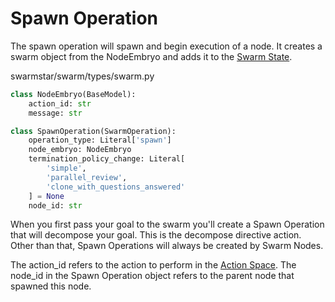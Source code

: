 # Spawn Operation
The spawn operation will spawn and begin execution of a node. It creates a swarm object from the NodeEmbryo and adds it to the [Swarm State](../swarm_state.md).

<span class="pathname">swarmstar/swarm/types/swarm.py</span>
``` py
class NodeEmbryo(BaseModel):
    action_id: str
    message: str

class SpawnOperation(SwarmOperation):
    operation_type: Literal['spawn']
    node_embryo: NodeEmbryo
    termination_policy_change: Literal[
        'simple',
        'parallel_review', 
        'clone_with_questions_answered'
    ] = None
    node_id: str
```
When you first pass your goal to the swarm you'll create a Spawn Operation that will decompose your goal. This is the decompose directive action. Other than that, Spawn Operations will always be created by Swarm Nodes. 

The action_id refers to the action to perform in the [Action Space](../action_space.md). The node_id in the Spawn Operation object refers to the parent node that spawned this node. 